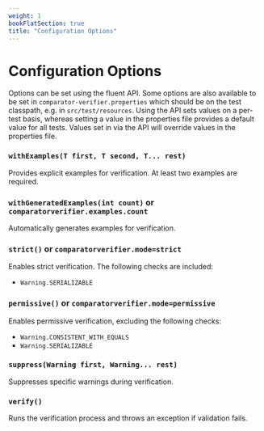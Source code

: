 ```yaml
---
weight: 1
bookFlatSection: true
title: "Configuration Options"
---
```


# Configuration Options

Options can be set using the fluent API. Some options are also available
to be set in `comparator-verifier.properties` which should be on the
test classpath, e.g. in `src/test/resources`. Using the API sets values
on a per-test basis, whereas setting a value in the properties file
provides a default value for all tests. Values set in via the API
will override values in the properties file.  

### `withExamples(T first, T second, T... rest)`

Provides explicit examples for verification. At least two examples are
required.

### `withGeneratedExamples(int count)` or `comparatorverifier.examples.count`

Automatically generates examples for verification.

### `strict()` or `comparatorverifier.mode=strict`

Enables strict verification. The following checks are included:

- `Warning.SERIALIZABLE`

### `permissive()` or `comparatorverifier.mode=permissive`

Enables permissive verification, excluding the following checks:

- `Warning.CONSISTENT_WITH_EQUALS`
- `Warning.SERIALIZABLE`

### `suppress(Warning first, Warning... rest)`

Suppresses specific warnings during verification.

### `verify()`

Runs the verification process and throws an exception if validation
fails.